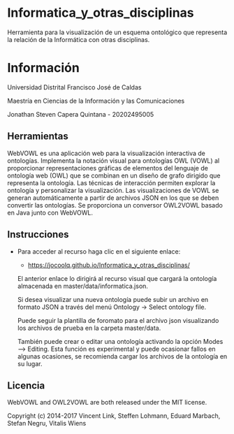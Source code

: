 # Informatica_y_otras_disciplinas
Herramienta para la visualización de un esquema ontológico que representa la relación de la Informática con otras disciplinas.

# Información

Universidad Distrital Francisco José de Caldas

Maestría en Ciencias de la Información y las Comunicaciones

Jonathan Steven Capera Quintana - 20202495005

## Herramientas

WebVOWL es una aplicación web para la visualización interactiva de ontologías. Implementa la notación visual para ontologías OWL (VOWL) al proporcionar representaciones gráficas de elementos del lenguaje de ontología web (OWL) que se combinan en un diseño de grafo dirigido que representa la ontología. Las técnicas de interacción permiten explorar la ontología y personalizar la visualización. Las visualizaciones de VOWL se generan automáticamente a partir de archivos JSON en los que se deben convertir las ontologías. Se proporciona un conversor OWL2VOWL basado en Java junto con WebVOWL.

## Instrucciones
* Para acceder al recurso haga clic en el siguiente enlace:

  * https://jocoolq.github.io/Informatica_y_otras_disciplinas/

  El anterior enlace lo dirigirá al recurso visual que cargará la ontología almacenada en master/data/informatica.json.
  

  Si desea visualizar una nueva ontología puede subir un archivo en formato JSON a través del menú Ontology -> Select ontology file.

  Puede seguir la plantilla de foromato para el archivo json visualizando los archivos de prueba en la carpeta master/data.


  También puede crear o editar una ontología activando la opción Modes --> Editing. Esta función es experimental y puede ocasionar fallos en algunas ocasiones, se recomienda cargar los archivos de la ontología en su lugar.

## Licencia

WebVOWL and OWL2VOWL are both released under the MIT license.

Copyright (c) 2014-2017 Vincent Link, Steffen Lohmann, Eduard Marbach, Stefan Negru, Vitalis Wiens

